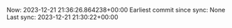 Now: 2023-12-21 21:36:26.864238+00:00 Earliest commit since sync: None Last sync: 2023-12-21 21:30:22+00:00
